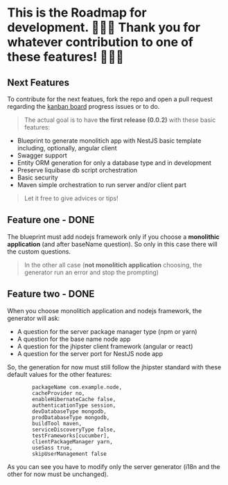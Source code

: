 # This is the Roadmap for development. 🎉🎉🎉 Thank you for whatever contribution to one of these features! 🎉🎉🎉

## Next Features
To contribute for the next featues, fork the repo and open a pull request regarding the [kanban board](https://github.com/jhipster/generator-jhipster-nodejs/projects/1?fullscreen=true) progress issues or to do. 

> The actual goal is to have **the first release (0.0.2)** with these basic features:

* Blueprint to generate monolitich app with NestJS basic template including, optionally, angular client
* Swagger support
* Entity ORM generation for only a database type and in development
* Preserve liquibase db script orchestration
* Basic security
* Maven simple orchestration to run server and/or client part 

> Let it free to give advices or tips!

## Feature one - DONE
The blueprint must add nodejs framework only if you choose a **monolithic application** (and after baseName question).
So only in this case there will the custom questions.

> In the other all case (**not monolitich application** choosing, the generator run an error and stop the prompting)


## Feature two - DONE
When you choose monolitich application and nodejs framework, the generator will ask:

* A question for the server package manager type (npm or yarn)
* A question for the base name node app
* A question for the jhipster client framework (angular or react)
* A question for the server port for NestJS node app

So, the generation for now must still follow the jhipster standard with these default values for the other features:


```
		packageName com.example.node,
		cacheProvider no,
		enableHibernateCache false,
		authenticationType session,
		devDatabaseType mongodb,
		prodDatabaseType mongodb,
		buildTool maven,
		serviceDiscoveryType false,
		testFrameworks[cucumber],
		clientPackageManager yarn,
		useSass true,
		skipUserManagement false
```

As you can see you have to modify only the server generator (i18n and the other for now must be unchanged).



